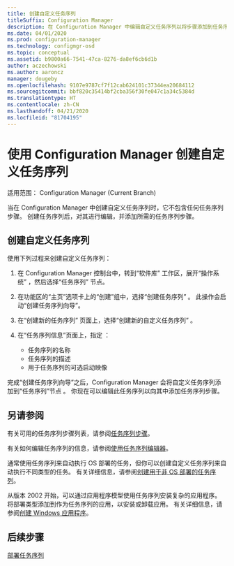 ```yaml
---
title: 创建自定义任务序列
titleSuffix: Configuration Manager
description: 在 Configuration Manager 中编辑自定义任务序列以将步骤添加到任务序列。
ms.date: 04/01/2020
ms.prod: configuration-manager
ms.technology: configmgr-osd
ms.topic: conceptual
ms.assetid: b9800a66-7541-47ca-8276-da8ef6cb6d1b
author: aczechowski
ms.author: aaroncz
manager: dougeby
ms.openlocfilehash: 9107e9787cf7f12cab624101c37344ea20684112
ms.sourcegitcommit: bbf820c35414bf2cba356f30fe047c1a34c5384d
ms.translationtype: HT
ms.contentlocale: zh-CN
ms.lasthandoff: 04/21/2020
ms.locfileid: "81704195"
---
```

# <a name="create-a-custom-task-sequence-with-configuration-manager"></a>使用 Configuration Manager 创建自定义任务序列

适用范围：  Configuration Manager (Current Branch)

当在 Configuration Manager 中创建自定义任务序列时，它不包含任何任务序列步骤。 创建任务序列后，对其进行编辑，并添加所需的任务序列步骤。  

## <a name="create-a-custom-task-sequence"></a><a name="BKMK_CustomTS"></a> 创建自定义任务序列

使用下列过程来创建自定义任务序列：

1. 在 Configuration Manager 控制台中，转到“软件库”  工作区，展开“操作系统”  ，然后选择“任务序列”  节点。  

1. 在功能区的“主页”选项卡上的“创建”组中，选择“创建任务序列”    。 此操作会启动“创建任务序列向导”。  

1. 在“创建新的任务序列”  页面上，选择“创建新的自定义任务序列”  。  

1. 在“任务序列信息”页面上，指定  ：

    - 任务序列的名称
    - 任务序列的描述
    - 用于任务序列的可选启动映像

完成“创建任务序列向导”之后，Configuration Manager 会将自定义任务序列添加到“任务序列”节点  。 你现在可以编辑此任务序列以向其中添加任务序列步骤。  

## <a name="see-also"></a>另请参阅

有关可用的任务序列步骤列表，请参阅[任务序列步骤](../understand/task-sequence-steps.md)。  

有关如何编辑任务序列的信息，请参阅[使用任务序列编辑器](../understand/task-sequence-editor.md)。  

通常使用任务序列来自动执行 OS 部署的任务，但你可以创建自定义任务序列来自动执行不同类型的任务。 有关详细信息，请参阅[创建用于非 OS 部署的任务序列](create-a-task-sequence-for-non-operating-system-deployments.md)。

从版本 2002 开始，可以通过应用程序模型使用任务序列安装复杂的应用程序。 将部署类型添加到作为任务序列的应用，以安装或卸载应用。 有关详细信息，请参阅[创建 Windows 应用程序](../../apps/get-started/creating-windows-applications.md#bkmk_tsdt)。<!-- 3555953 -->

## <a name="next-steps"></a>后续步骤

[部署任务序列](deploy-a-task-sequence.md)
